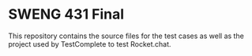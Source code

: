 # SWENG 431 Final

This repository contains the source files for the test cases as well as the project used by TestComplete to test Rocket.chat.
